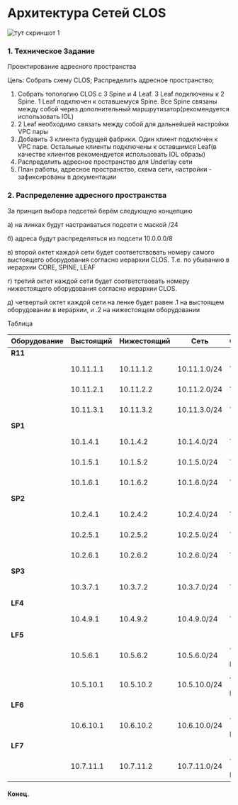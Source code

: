 # Архитектура Сетей CLOS



![тут скриншот 1](https://github.com/degreekeeper/otus-network-arch/blob/main/LAB_01_CLOS/screenshots/Screenshot_1.jpg)





### 1. Техническое Задание

Проектирование адресного пространства

Цель: Собрать схему CLOS;
Распределить адресное пространство;



1. Собрать топологию CLOS с 3 Spine и 4 Leaf. 3 Leaf подключены к 2 Spine. 1 Leaf подключен к оставшемуся Spine. Все Spine связаны между собой через дополнительный маршрутизатор(рекомендуется использовать IOL)
2. 2 Leaf необходимо связать между собой для дальнейшей настройки VPC пары
3. Добавить 3 клиента будущей фабрики. Один клиент подключен к VPC паре. Остальные клиенты подключены к оставшимся Leaf(в качестве клиентов рекомендуется использовать IOL образы)
4.  Распределить адресное пространство для Underlay сети
5.  План работы, адресное пространство, схема сети, настройки - зафиксированы в документации





### 2. Распределение адресного пространства



За принцип выбора подсетей берём следующую концепцию

а) на линках будут настраиваться подсети с маской /24

б) адреса будут распределяться из подсети 10.0.0.0/8

в) второй октет каждой сети будет соответствовать номеру самого выстоящего оборудования согласно иерархии CLOS. Т.е. по убыванию в иерархии CORE, SPINE, LEAF

г) третий октет каждой сети будет соответствовать номеру нижестоящего оборудования согласно иерархии CLOS.

д) четвертый октет каждой сети на ленке будет равен .1 на выстоящем оборудовании в иерархии, и .2 на нижестоящем оборудовании





Таблица 

| Оборудование | Выстоящий | Нижестоящий | Сеть         | Описание            |
| ------------ | --------- | ----------- | ------------ | ------------------- |
| **R11**      |           |             |              |                     |
|              | 10.11.1.1 | 10.11.1.2   | 10.11.1.0/24 | Линк R11 - SP1      |
|              | 10.11.2.1 | 10.11.2.2   | 10.11.2.0/24 | Линк R11 - SP2      |
|              | 10.11.3.1 | 10.11.3.2   | 10.11.3.0/24 | Линк R11 - SP3      |
| **SP1**      |           |             |              |                     |
|              | 10.1.4.1  | 10.1.4.2    | 10.1.4.0/24  | Линк SP1 - LF4      |
|              | 10.1.5.1  | 10.1.5.2    | 10.1.5.0/24  | Линк SP1 - LF5      |
|              | 10.1.6.1  | 10.1.6.2    | 10.1.6.0/24  | Линк SP1 - LF6      |
| **SP2**      |           |             |              |                     |
|              | 10.2.4.1  | 10.2.4.2    | 10.2.4.0/24  | Линк SP2 - LF4      |
|              | 10.2.5.1  | 10.2.5.2    | 10.2.5.0/24  | Линк SP2 - LF5      |
|              | 10.2.6.1  | 10.2.6.2    | 10.2.6.0/24  | Линк SP2 - LF6      |
| **SP3**      |           |             |              |                     |
|              | 10.3.7.1  | 10.3.7.2    | 10.3.7.0/24  | Линк SP3 - LF7      |
| **LF4**      |           |             |              |                     |
|              | 10.4.9.1  | 10.4.9.2    | 10.4.9.0/24  | Линк LF4 - NODE9    |
| **LF5**      |           |             |              |                     |
|              | 10.5.6.1  | 10.5.6.2    | 10.5.6.0/24  | Линк LF5 - LF6(VPC) |
|              | 10.5.10.1 | 10.5.10.2   | 10.5.10.0/24 | Линк LF5 - NODE10   |
| **LF6**      |           |             |              |                     |
|              | 10.6.10.1 | 10.6.10.2   | 10.6.10.0/24 | Линк LF6 - NODE10   |
| **LF7**      |           |             |              |                     |
|              | 10.7.11.1 | 10.7.11.2   | 10.7.11.0/24 | Линк LF7 - NODE11   |





#### Конец.